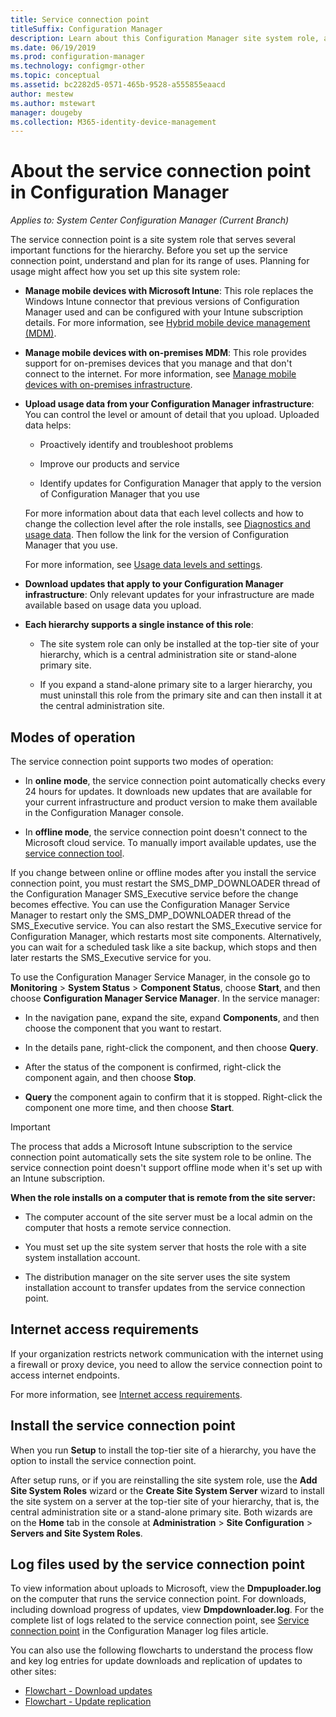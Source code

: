 ```yaml
---
title: Service connection point
titleSuffix: Configuration Manager
description: Learn about this Configuration Manager site system role, and understand and plan for its range of uses.
ms.date: 06/19/2019
ms.prod: configuration-manager
ms.technology: configmgr-other
ms.topic: conceptual
ms.assetid: bc2282d5-0571-465b-9528-a555855eaacd
author: mestew
ms.author: mstewart
manager: dougeby
ms.collection: M365-identity-device-management
---
```


# About the service connection point in Configuration Manager

*Applies to: System Center Configuration Manager (Current Branch)*

The service connection point is a site system role that serves several important functions for the hierarchy. Before you set up the service connection point, understand and plan for its range of uses. Planning for usage might affect how you set up this site system role:  

- **Manage mobile devices with Microsoft Intune**: This role replaces the Windows Intune connector that previous versions of Configuration Manager used and can be configured with your Intune subscription details. For more information, see [Hybrid mobile device management (MDM)](/sccm/mdm/understand/hybrid-mobile-device-management).  

- **Manage mobile devices with on-premises MDM**: This role provides support for on-premises devices that you manage and that don't connect to the internet. For more information, see [Manage mobile devices with on-premises infrastructure](/sccm/mdm/understand/manage-mobile-devices-with-on-premises-infrastructure).  

- **Upload usage data from your Configuration Manager infrastructure**: You can control the level or amount of detail that you upload. Uploaded data helps:  

    - Proactively identify and troubleshoot problems  

    - Improve our products and service  

    - Identify updates for Configuration Manager that apply to the version of Configuration Manager that you use  

    For more information about data that each level collects and how to change the collection level after the role installs, see [Diagnostics and usage data](/sccm/core/plan-design/diagnostics/diagnostics-and-usage-data). Then follow the link for the version of Configuration Manager that you use.  

    For more information, see [Usage data levels and settings](/sccm/core/servers/deploy/install/setup-reference#bkmk_usage).  

- **Download updates that apply to your Configuration Manager infrastructure**: Only relevant updates for your infrastructure are made available based on usage data you upload.  

- **Each hierarchy supports a single instance of this role**:  

    - The site system role can only be installed at the top-tier site of your hierarchy, which is a central administration site or stand-alone primary site.  

    - If you expand a stand-alone primary site to a larger hierarchy, you must uninstall this role from the primary site and can then install it at the central administration site.  


##  <a name="bkmk_modes"></a> Modes of operation  
The service connection point supports two modes of operation:  

- In **online mode**, the service connection point automatically checks every 24 hours for updates. It downloads new updates that are available for your current infrastructure and product version to make them available in the Configuration Manager console.  

- In **offline mode**, the service connection point doesn't connect to the Microsoft cloud service. To manually import available updates, use the [service connection tool](/sccm/core/servers/manage/use-the-service-connection-tool).  

If you change between online or offline modes after you install the service connection point, you must restart the SMS_DMP_DOWNLOADER thread of the Configuration Manager SMS_Executive service before the change becomes effective. You can use the Configuration Manager Service Manager to restart only the SMS_DMP_DOWNLOADER thread of the SMS_Executive service. You can also restart the SMS_Executive service for Configuration Manager, which restarts most site components. Alternatively, you can wait for a scheduled task like a site backup, which stops and then later restarts the SMS_Executive service for you.  

To use the Configuration Manager Service Manager, in the console go to **Monitoring** > **System Status** > **Component Status**, choose **Start**, and then choose **Configuration Manager Service Manager**. In the service manager:  

- In the navigation pane, expand the site, expand **Components**, and then choose the component that you want to restart.  

- In the details pane, right-click the component, and then choose **Query**.  

- After the status of the component is confirmed, right-click the component again, and then choose **Stop**.  

- **Query** the component again to confirm that it is stopped. Right-click the component one more time, and then choose **Start**.  

> [!IMPORTANT]  
> The process that adds a Microsoft Intune subscription to the service connection point automatically sets the site system role to be online. The service connection point doesn't support offline mode when it's set up with an Intune subscription.  

**When the role installs on a computer that is remote from the site server:**  

- The computer account of the site server must be a local admin on the computer that hosts a remote service connection.

- You must set up the site system server that hosts the role with a site system installation account.  

- The distribution manager on the site server uses the site system installation account to transfer updates from the service connection point.


## <a name="bkmk_urls"></a> Internet access requirements  

If your organization restricts network communication with the internet using a firewall or proxy device, you need to allow the service connection point to access internet endpoints.

For more information, see [Internet access requirements](/sccm/core/plan-design/network/internet-endpoints#bkmk_scp).


## Install the service connection point
When you run **Setup** to install the top-tier site of a hierarchy, you have the option to install the service connection point.

After setup runs, or if you are reinstalling the site system role, use the **Add Site System Roles** wizard or the **Create Site System Server** wizard to install the site system on a server at the top-tier site of your hierarchy, that is, the central administration site or a stand-alone primary site. Both wizards are on the **Home** tab in the console at **Administration** > **Site Configuration** > **Servers and Site System Roles**.



## Log files used by the service connection point
To view information about uploads to Microsoft, view the **Dmpuploader.log** on the computer that runs the service connection point.  For downloads, including download progress of updates, view **Dmpdownloader.log**. For the complete list of logs related to the service connection point, see [Service connection point](/sccm/core/plan-design/hierarchy/log-files#BKMK_WITLog) in the Configuration Manager log files article.

You can also use the following flowcharts to understand the process flow and key log entries for update downloads and replication of updates to other sites:
- [Flowchart - Download updates](/sccm/core/servers/manage/download-updates-flowchart)
- [Flowchart - Update replication](/sccm/core/servers/manage/update-replication-flowchart)
